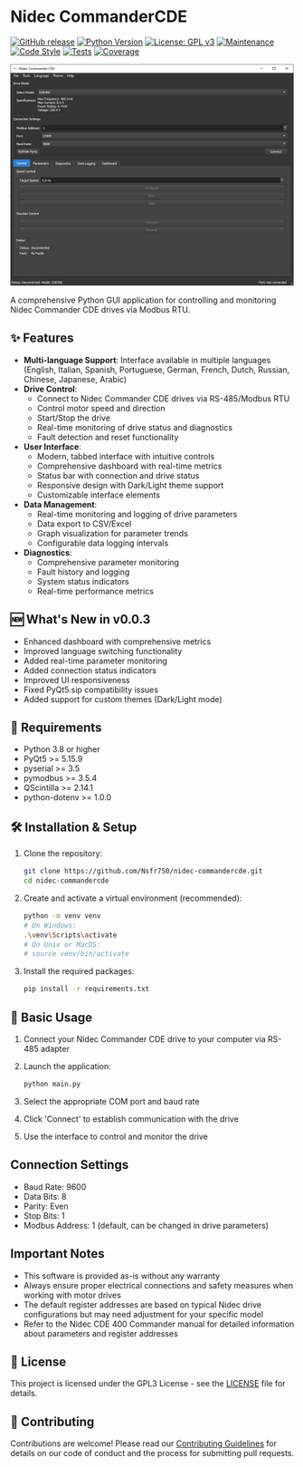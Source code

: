 # Nidec CommanderCDE 

[![GitHub release](https://img.shields.io/badge/release-v0.0.3-green.svg?style=for-the-badge)](https://github.com/Nsfr750/Nidec_CommanderCDE/releases/latest)
[![Python Version](https://img.shields.io/badge/python-3.8+-blue?style=for-the-badge&logo=python&logoColor=white)](https://www.python.org/)
[![License: GPL v3](https://img.shields.io/badge/License-GPLv3-blue.svg?style=for-the-badge)](https://www.gnu.org/licenses/gpl-3.0)
[![Maintenance](https://img.shields.io/badge/Maintained%3F-yes-green.svg?style=for-the-badge)](https://github.com/Nsfr750/Nidec_CommanderCDE/graphs/commit-activity)
[![Code Style](https://img.shields.io/badge/code%20style-black-000000.svg?style=for-the-badge)](https://github.com/psf/black)
[![Tests](https://img.shields.io/badge/tests-passing-green?style=for-the-badge)](https://github.com/Nsfr750/Nidec_CommanderCDE/actions)
[![Coverage](https://img.shields.io/badge/coverage-95%25-brightgreen?style=for-the-badge)](https://codecov.io/gh/Nsfr750/Nidec_CommanderCDE)

![Nidec CommanderCDE Screenshot](images/screenshot.png)

A comprehensive Python GUI application for controlling and monitoring Nidec Commander CDE drives via Modbus RTU.

## ✨ Features

- **Multi-language Support**: Interface available in multiple languages (English, Italian, Spanish, Portuguese, German, French, Dutch, Russian, Chinese, Japanese, Arabic)
- **Drive Control**:
  - Connect to Nidec Commander CDE drives via RS-485/Modbus RTU
  - Control motor speed and direction
  - Start/Stop the drive
  - Real-time monitoring of drive status and diagnostics
  - Fault detection and reset functionality
- **User Interface**:
  - Modern, tabbed interface with intuitive controls
  - Comprehensive dashboard with real-time metrics
  - Status bar with connection and drive status
  - Responsive design with Dark/Light theme support
  - Customizable interface elements
- **Data Management**:
  - Real-time monitoring and logging of drive parameters
  - Data export to CSV/Excel
  - Graph visualization for parameter trends
  - Configurable data logging intervals
- **Diagnostics**:
  - Comprehensive parameter monitoring
  - Fault history and logging
  - System status indicators
  - Real-time performance metrics

## 🆕 What's New in v0.0.3

- Enhanced dashboard with comprehensive metrics
- Improved language switching functionality
- Added real-time parameter monitoring
- Added connection status indicators
- Improved UI responsiveness
- Fixed PyQt5.sip compatibility issues
- Added support for custom themes (Dark/Light mode)

## 🚀 Requirements

- Python 3.8 or higher
- PyQt5 >= 5.15.9
- pyserial >= 3.5
- pymodbus >= 3.5.4
- QScintilla >= 2.14.1
- python-dotenv >= 1.0.0

## 🛠 Installation & Setup

1. Clone the repository:

   ```bash
   git clone https://github.com/Nsfr750/nidec-commandercde.git
   cd nidec-commandercde
   ```

2. Create and activate a virtual environment (recommended):

   ```bash
   python -m venv venv
   # On Windows:
   .\venv\Scripts\activate
   # On Unix or MacOS:
   # source venv/bin/activate
   ```

3. Install the required packages:

   ```bash
   pip install -r requirements.txt
   ```

## 🚀 Basic Usage

1. Connect your Nidec Commander CDE drive to your computer via RS-485 adapter
2. Launch the application:

   ```bash
   python main.py
   ```

3. Select the appropriate COM port and baud rate
4. Click 'Connect' to establish communication with the drive
5. Use the interface to control and monitor the drive

## Connection Settings

- Baud Rate: 9600
- Data Bits: 8
- Parity: Even
- Stop Bits: 1
- Modbus Address: 1 (default, can be changed in drive parameters)

## Important Notes

- This software is provided as-is without any warranty
- Always ensure proper electrical connections and safety measures when working with motor drives
- The default register addresses are based on typical Nidec drive configurations but may need adjustment for your specific model
- Refer to the Nidec CDE 400 Commander manual for detailed information about parameters and register addresses

## 📝 License

This project is licensed under the GPL3 License - see the [LICENSE](LICENSE) file for details.

## 🤝 Contributing

Contributions are welcome! Please read our [Contributing Guidelines](CONTRIBUTING.md) for details on our code of conduct and the process for submitting pull requests.
